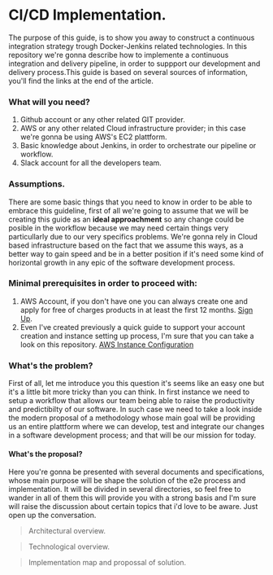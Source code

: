 # CI/CD Implementation.
The purpose of this guide, is to show you away to construct a continuous integration strategy trough Docker-Jenkins related technologies. In this repository we're gonna describe how to implemente a continuous integration and delivery pipeline, in order to suppport our development and delivery process.This guide is based on several sources of information, you'll find the links at the end of the article.

### What will you need?
1. Github account or any other related GIT provider.
2. AWS or any other related Cloud infrastructure provider; in this case we're gonna be using AWS's EC2 plattform.
3. Basic knowledge about Jenkins, in order to orchestrate our pipeline or workflow.
4. Slack account for all the developers team.

### Assumptions.
There are some basic things that you need to know in order to be able to embrace this guideline, first of all we're going to assume that we will be creating this guide as an **ideal approachment** so any change could be posible in the workflow because we may need certain things very particullarly due to our very specifics problems. We're gonna rely in Cloud based infrastructure based on the fact that we assume this ways, as a better way to gain speed and be in a better position if it's need some kind of horizontal growth in any epic of the software development process. 

### Minimal prerequisites in order to proceed with:
1. AWS Account, if you don't have one you can always create one and apply for free of charges products in at least the first 12 months.
 [Sign Up](https://aws.amazon.com/console/). 
2. Even I've created previously a quick guide to support your account creation and instance setting up process, I'm sure that you can take a look on this repository.
 [AWS Instance Configuration](https://github.com/rkobismarck/docker-jenkins-pipeline)


### What's the problem?
First of all, let me introduce you this question it's seems like an easy one but it's a little bit more tricky than you can think. In first instance we need to setup a workflow that allows our team being able to raise the productivity and predictibilty of our software. In such case we need to take a look inside the modern proposal of a methodology whose main goal will be providing us an entire plattform where we can develop, test and integrate our changes in a software development process; and that will be our mission for today.


#### What's the proposal?
Here you're gonna be presented with several documents and specifications, whose main purpose will be shape the solution of the e2e process and implementation. It will be divided in several directories, so feel free to wander in all of them this will provide you with a strong basis and I'm sure will raise the discussion about certain topics that i'd love to be aware. Just open up the conversation.

> Architectural overview.

> Technological overview.

> Implementation map and propossal of solution.









